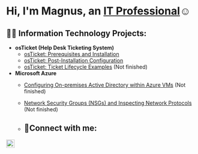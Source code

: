 <h1>Hi, I'm Magnus, an <a href="https://linkedin.com/in/magnus-slettebo/">IT Professional</a>☺</h1>

<h2>👨‍💻 Information Technology Projects:</h2>

- <b>osTicket (Help Desk Ticketing System)</b>
  - [osTicket: Prerequisites and Installation](https://github.com/MagnusSlettbo/osticket-prereqs)
  - [osTicket: Post-Installation Configuration](https://github.com/MagnusSlettbo/post-install-config)
  - [osTicket: Ticket Lifecycle Examples](https://github.com/MagnusSlettbo/ticket-lifecycle) (Not finished)
- <b>Microsoft Azure</b>
  - [Configuring On-premises Active Directory within Azure VMs](https://github.com/MagnusSlettbo/configure-ad) (Not finished)
  - [Network Security Groups (NSGs) and Inspecting Network Protocols](https://github.com/MagnusSlettbo/azure-network-protocols) (Not finished)
 
  - <h2>🤳Connect with me:</h2>

[<img align="left" alt="Josh | LinkedIn" width="22px" src="https://cdn.jsdelivr.net/npm/simple-icons@v3/icons/linkedin.svg" />][linkedin]

[linkedin]: https://linkedin.com/in/magnus-slettebo
